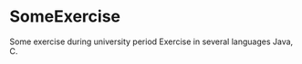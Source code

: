 SomeExercise
============

Some exercise during university period
Exercise in several languages
Java, C.
